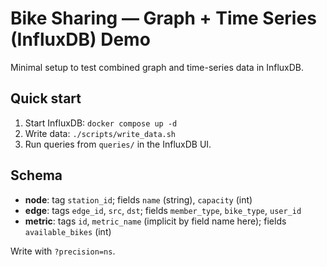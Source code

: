 # Bike Sharing — Graph + Time Series (InfluxDB) Demo

Minimal setup to test combined graph and time-series data in InfluxDB.

## Quick start
1. Start InfluxDB: `docker compose up -d`
2. Write data: `./scripts/write_data.sh`
3. Run queries from `queries/` in the InfluxDB UI.

## Schema
- **node**: tag `station_id`; fields `name` (string), `capacity` (int)
- **edge**: tags `edge_id`, `src`, `dst`; fields `member_type`, `bike_type`, `user_id`
- **metric**: tags `id`, `metric_name` (implicit by field name here); fields `available_bikes` (int)

Write with `?precision=ns`.

